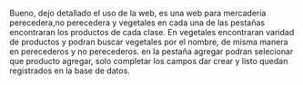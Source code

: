 Bueno, dejo detallado el uso de la web,
es una web para mercaderia perecedera,no perecedera y vegetales 
en cada una de las pestañas encontraran los productos de cada clase.
En vegetales encontraran varidad de productos y podran buscar vegetales por el  nombre, de misma manera en perecederos y no perecederos.
en la pestaña agregar  podran selecionar que producto agregar, solo completar los campos dar crear y listo quedan registrados en la base de datos. 


